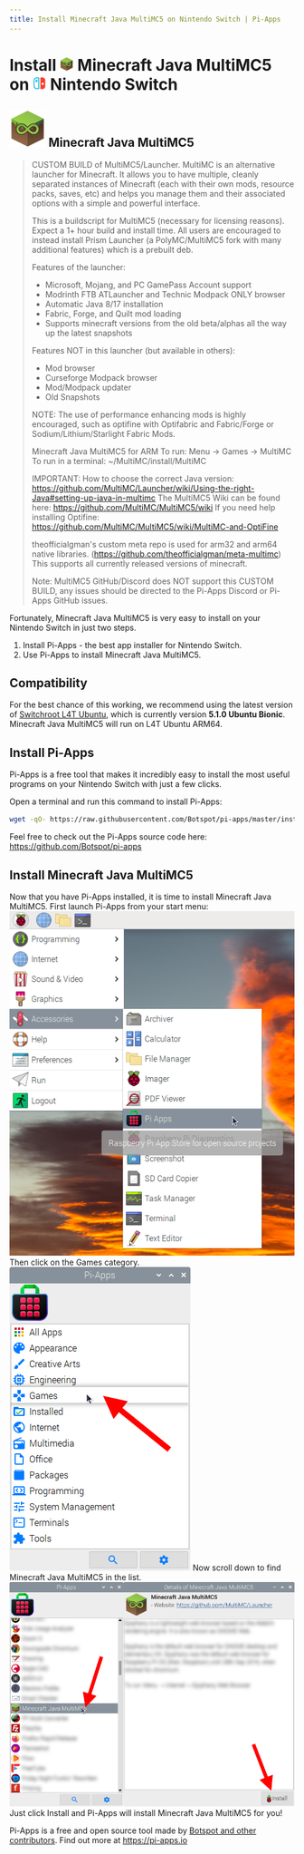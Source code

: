 ```yaml
---
title: Install Minecraft Java MultiMC5 on Nintendo Switch | Pi-Apps
---
```

<div class="simple-install-content content">

# Install <img src="/img/app-icons/Minecraft Java MultiMC5/icon-64.png" height=24> Minecraft Java MultiMC5 on <img src=/img/other-icons/switch-icon.svg height=24> Nintendo Switch

## <img src="/img/app-icons/Minecraft Java MultiMC5/icon-64.png"> Minecraft Java MultiMC5
> CUSTOM BUILD of MultiMC5/Launcher. MultiMC is an alternative launcher for Minecraft. It allows you to have multiple, cleanly separated instances of Minecraft (each with their own mods, resource packs, saves, etc) and helps you manage them and their associated options with a simple and powerful interface. 
> 
> This is a buildscript for MultiMC5 (necessary for licensing reasons). Expect a 1+ hour build and install time.
> All users are encouraged to instead install Prism Launcher (a PolyMC/MultiMC5 fork with many additional features) which is a prebuilt deb.
> 
> Features of the launcher:
> - Microsoft, Mojang, and PC GamePass Account support
> - Modrinth FTB ATLauncher and Technic Modpack ONLY browser
> - Automatic Java 8/17 installation
> - Fabric, Forge, and Quilt mod loading
> - Supports minecraft versions from the old beta/alphas all the way up the latest snapshots
> 
> Features NOT in this launcher (but available in others):
> - Mod browser
> - Curseforge Modpack browser
> - Mod/Modpack updater
> - Old Snapshots
> 
> NOTE: The use of performance enhancing mods is highly encouraged, such as optifine with Optifabric and Fabric/Forge or Sodium/Lithium/Starlight Fabric Mods.
> 
> Minecraft Java MultiMC5 for ARM
> To run: Menu -> Games -> MultiMC
> To run in a terminal: ~/MultiMC/install/MultiMC
> 
> IMPORTANT: How to choose the correct Java version: https://github.com/MultiMC/Launcher/wiki/Using-the-right-Java#setting-up-java-in-multimc
> The MultiMC5 Wiki can be found here: https://github.com/MultiMC/MultiMC5/wiki
> If you need help installing Optifine: https://github.com/MultiMC/MultiMC5/wiki/MultiMC-and-OptiFine
> 
> theofficialgman's custom meta repo is used for arm32 and arm64 native libraries. (https://github.com/theofficialgman/meta-multimc)
> This supports all currently released versions of minecraft.
> 
> Note: MultiMC5 GitHub/Discord does NOT support this CUSTOM BUILD, any issues should be directed to the Pi-Apps Discord or Pi-Apps GitHub issues.

Fortunately, Minecraft Java MultiMC5 is very easy to install on your Nintendo Switch in just two steps.
1. Install Pi-Apps - the best app installer for Nintendo Switch.
2. Use Pi-Apps to install Minecraft Java MultiMC5.
</div>
<div class="simple-install-content content">

## Compatibility
For the best chance of this working, we recommend using the latest version of [Switchroot L4T Ubuntu](https://wiki.switchroot.org/en/Linux/Ubuntu-Install-Guide), which is currently version **5.1.0 Ubuntu Bionic**.
Minecraft Java MultiMC5 will run on L4T Ubuntu ARM64.
</div>
<div class="simple-install-content content">

## Install Pi-Apps

Pi-Apps is a free tool that makes it incredibly easy to install the most useful programs on your Nintendo Switch with just a few clicks.

Open a terminal and run this command to install Pi-Apps:
```bash
wget -qO- https://raw.githubusercontent.com/Botspot/pi-apps/master/install | bash
```
Feel free to check out the Pi-Apps source code here: https://github.com/Botspot/pi-apps
</div>
<div class="simple-install-content content">

## Install Minecraft Java MultiMC5

Now that you have Pi-Apps installed, it is time to install Minecraft Java MultiMC5.
First launch Pi-Apps from your start menu:
<img src="/img/start-menu.png">
Then click on the Games category.
<img src="/img/category-selections/Games.png">
Now scroll down to find Minecraft Java MultiMC5 in the list.
<img src="/img/app-icons/Minecraft Java MultiMC5/app-selection.png">
Just click Install and Pi-Apps will install Minecraft Java MultiMC5 for you!
</div>
<div class="simple-install-content content">

Pi-Apps is a free and open source tool made by [Botspot and other contributors](/about/#contributors). Find out more at https://pi-apps.io
</div>

